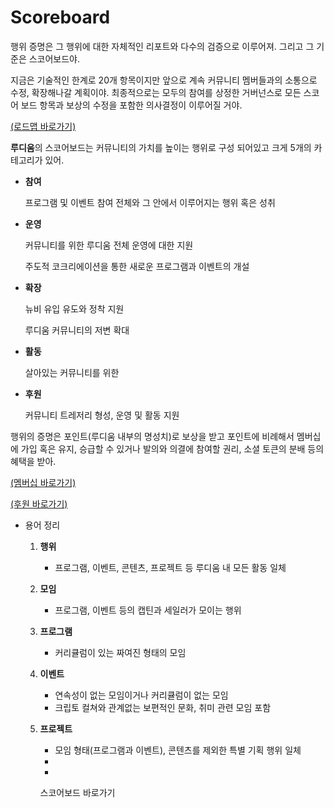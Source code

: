 # Scoreboard

행위 증명은 그 행위에 대한 자체적인 리포트와 다수의 검증으로 이루어져. 그리고 그 기준은 스코어보드야.

지금은 기술적인 한계로 20개 항목이지만 앞으로 계속 커뮤니티 멤버들과의 소통으로 수정, 확장해나갈 계획이야. 최종적으로는 모두의 참여를 상정한 거버넌스로 모든 스코어 보드 항목과 보상의 수정을 포함한 의사결정이 이루어질 거야.

[(로드맵 바로가기)](https://www.notion.so/Road-Map-122abfc646d6491a862fdacdaff7309a)

**루디움**의 스코어보드는 커뮤니티의 가치를 높이는 행위로 구성 되어있고 크게 5개의 카테고리가 있어.

*   **참여**

    프로그램 및 이벤트 참여 전체와 그 안에서 이루어지는 행위 혹은 성취
*   **운영**

    커뮤니티를 위한 루디움 전체 운영에 대한 지원

    주도적 코크리에이션을 통한 새로운 프로그램과 이벤트의 개설
*   **확장**

    뉴비 유입 유도와 정착 지원

    루디움 커뮤니티의 저변 확대
*   **활동**

    살아있는 커뮤니티를 위한
*   **후원**

    커뮤니티 트레저리 형성, 운영 및 활동 지원

행위의 증명은 포인트(루디움 내부의 명성치)로 보상을 받고 포인트에 비례해서 멤버십에 가입 혹은 유지, 승급할 수 있거나 발의와 의결에 참여할 권리, 소셜 토큰의 분배 등의 혜택을 받아.

[(멤버십 바로가기)](https://www.notion.so/Membership-e376433a406f4a23b7fc6aba2d84456b)

[(후원 바로가기)](https://www.notion.so/Support-Grant-02b0e6412ddf40e395fd2dd5811cab5e)

* 용어 정리
  1. **행위**
     * 프로그램, 이벤트, 콘텐츠, 프로젝트 등 루디움 내 모든 활동 일체
  2. **모임**
     * 프로그램, 이벤트 등의 캡틴과 세일러가 모이는 행위
  3. **프로그램**
     * 커리큘럼이 있는 짜여진 형태의 모임
  4. **이벤트**
     * 연속성이 없는 모임이거나 커리큘럼이 없는 모임
     * 크립토 컬쳐와 관계없는 보편적인 문화, 취미 관련 모임 포함
  5.  **프로젝트**

      * 모임 형태(프로그램과 이벤트), 콘텐츠를 제외한 특별 기획 행위 일체
      *
      *

      스코어보드 바로가기&#x20;
